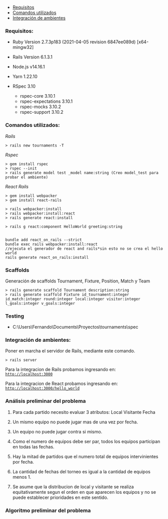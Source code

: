 - [Requisitos](#requisitos)
- [Comandos utilizados](#comandos_utilizados)
- [Integración de ambientes](#integración_de_ambientes)

### Requisitos:

- Ruby Version 2.7.3p183 (2021-04-05 revision 6847ee089d) [x64-mingw32]

- Rails Version 6.1.3.1

- Node.js v14.16.1

- Yarn 1.22.10

- RSpec 3.10
  - rspec-core 3.10.1
  - rspec-expectations 3.10.1
  - rspec-mocks 3.10.2
  - rspec-support 3.10.2

### Comandos utilizados:

_Rails_

```
> rails new tournaments -T
```

_Rspec_

```
> gem install rspec
> rspec --init
> rails generate model test _model name:string (Creo model_test para probar el ambiente)
```

_React Rails_

```
> gem install webpacker
> gem install react-rails

> rails webpacker:install
> rails webpacker:install:react
> rails generate react:install

> rails g react:component HelloWorld greeting:string


bundle add react_on_rails --strict 
bundle exec rails webpacker:install:react
//ejecuta el generador de react and rails*sin esto no se crea el hello world
rails generate react_on_rails:install
```

### Scaffolds

Generación de scaffolds Tournament, Fixture, Position, Match y Team

```
> rails generate scaffold Tournament description:string
> rails generate scaffold Fixture id_tournament:integer id_match:integer round:integer local:integer visitor:integer l_goals:integer v_goals:integer
```

### Testing

- C:\Users\Fernando\Documents\Proyectos\tournaments\spec

### Integración de ambientes:

Poner en marcha el servidor de Rails, mediante este comando.

```
> rails server
```

Para la integracion de Rails probamos ingresando en:
[`http://localhost:3000`](http://localhost:3000)

Para la integracion de React probamos ingresando en:
[`http://localhost:3000/hello_world`](http://localhost:3000/hello_world)

### Análisis preliminar del problema

1. Para cada partido necesito evaluar 3 atributos:
   Local
   Visitante
   Fecha
2. Un mismo equipo no puede jugar mas de una vez por fecha.

3. Un equipo no puede jugar contra si mismo.

4. Como el numero de equipos debe ser par, todos los equipos participan en todas las fechas.

5. Hay la mitad de partidos que el numero total de equipos intervinientes por fecha.

6. La cantidad de fechas del torneo es igual a la cantidad de equipos menos 1.

7. Se asume que la distribucion de local y visitante se realiza equitativamente segun el orden en que aparecen los equipos
   y no se puede establecer prioridades en este sentido.

### Algoritmo preliminar del problema
